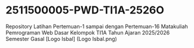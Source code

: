 # 2511500005-PWD-TI1A-2526O
Repository Latihan Pertemuan-1 sampai dengan Pertemuan-16 Matakuliah Pemrograman  Web Dasar Kelompok TI1A Tahun Ajaran 2025/2026 Semester Gasal
[Logo Isbal] (Logo Isbal.png) 